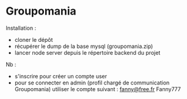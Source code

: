 # Groupomania

Installation :

- cloner le dépôt
- récupérer le dump de la base mysql (groupomania.zip)
- lancer node server depuis le répertoire backend du projet 

Nb :

- s'inscrire pour créer un compte user
- pour se connecter en admin (profil chargé de communication Groupomania) utiliser le compte suivant :
  fanny@free.fr
  Fanny777
  
